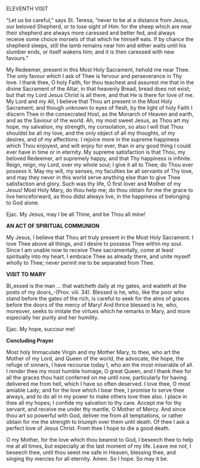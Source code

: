 
ELEVENTH VISIT

“Let us be careful,” says St. Teresa, “never to be at a distance from Jesus, our beloved Shepherd, or to lose sight of Him: for the sheep which are near their shepherd are always more caressed and better fed, and always receive some choice morsels of that which he himself eats. If by chance the shepherd sleeps, still the lamb remains near him and either waits until his slumber ends, or itself wakens him; and it is then caressed with new favours.”

My Redeemer, present in this Most Holy Sacrament, hehold me near Thee. The only favour which I ask of Thee is fervour and perseverance in Thy love. I thank thee, O holy Faith, for thou teachest and assurest me that in the divine Sacrament of the Altar, in that heavenly Bread, bread does not exist; but that my Lord Jesus Christ is all there, and that He is there for love of me. My Lord and my All, I believe that Thou art present in the Most Holy Sacrament; and though unknown to eyes of flesh, by the light of holy Faith I discern Thee in the consecrated Host, as the Monarch of Heaven and earth, and as the Saviour of the world. Ah, my most sweet Jesus, as Thou art my hope, my salvation, my strength, my consolation, so also I will that Thou shouldst be all my love, and the only object of all my thoughts, of my desires, and of my affections. I rejoice more in the supreme happiness which Thou enjoyest, and wilt enjoy for ever, than in any good thing I could ever have in time or in eternity. My supreme satisfaction is that Thou, my beloved Redeemer, art supremely happy, and that Thy happiness is infinite. Reign, reign, my Lord, over my whole soul; I give it all to Thee; do Thou ever possess it. May my will, my senses, my faculties be all servants of Thy love, and may they never in this world serve anything else than to give Thee satisfaction and glory. Such was thy life, O first lover and Mother of my Jesus! Most Holy Mary, do thou help me; do thou obtain for me the grace to live henceforward, as thou didst always live, in the happiness of belonging to God alone.

Ejac. My Jesus, may I be all Thine, and be Thou all mine!

**AN ACT OF SPIRITUAL COMMUNION**

My Jesus, I believe that Thou art truly present in the Most Holy Sacrament. I love Thee above all things, and I desire to possess Thee within my soul. Since I am unable now to receive Thee sacramentally, come at least spiritually into my heart. I embrace Thee as already there, and unite myself wholly to Thee; never permit me to be separated from Thee.

**VISIT TO MARY**

Bl_essed is the man … that watcheth daily at my gates, and waiteth at the posts of my doors_-(Prov. viii. 34). Blessed is he, who, like the poor who stand before the gates of the rich, is careful to seek for the alms of graces before the doors of the mercy of Mary! And thrice blessed is he, who, moreover, seeks to imitate the virtues which he remarks in Mary, and more especially her purity and her humility.

Ejac. My hope, succour me!

**Concluding Prayer**

Most holy Immaculate Virgin and my Mother Mary, to thee, who art the Mother of my Lord, and Queen of the world, the advocate, the hope, the refuge of sinners, I have recourse today I, who am the most miserable of all. I render thee my most humble homage, O great Queen, and I thank thee for all the graces thou hast conferred on me until now, particularly for having delivered me from hell, which I have so often deserved. I love thee, O most amiable Lady; and for the love which I bear thee, I promise to serve thee always, and to do all in my power to make others love thee also. I place in thee all my hopes; I confide my salvation to thy care. Accept me for thy servant, and receive me under thy mantle, O Mother of Mercy. And since thou art so powerful with God, deliver me from all temptations, or rather obtain for me the strength to triumph over them until death. Of thee I ask a perfect love of Jesus Christ. From thee I hope to die a good death.

O my Mother, for the love which thou bearest to God, I beseech thee to help me at all times, but especially at the last moment of my life. Leave me not, I beseech thee, until thou seest me safe in Heaven, blessing thee, and singing thy mercies for all eternity. Amen. So I hope. So may it be.

